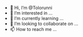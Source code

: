 - 👋 Hi, I’m @Tolorunni
- 👀 I’m interested in ...
- 🌱 I’m currently learning ...
- 💞️ I’m looking to collaborate on ...
- 📫 How to reach me ...

<!---
Tolorunni/Tolorunni is a ✨ special ✨ repository because its `README.md` (this file) appears on your GitHub profile.
You can click the Preview link to take a look at your changes.
--->
